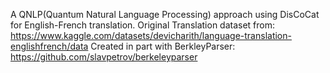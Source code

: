 A QNLP(Quantum Natural Language Processing) approach using DisCoCat for English-French translation.
Original Translation dataset from: https://www.kaggle.com/datasets/devicharith/language-translation-englishfrench/data
Created in part with BerkleyParser: https://github.com/slavpetrov/berkeleyparser

